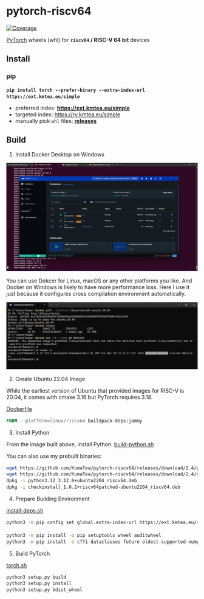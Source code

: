 # pytorch-riscv64

[![Coverage](https://shields.io/badge/python-3.8%20%7C%203.9%20%7C%203.10%20%7C%203.11-blue)](https://github.com/KumaTea/pytorch-riscv64/releases)

[PyTorch](https://github.com/pytorch/pytorch)
wheels (whl)
for **`riscv64` / RISC-V 64 bit** devices

## Install

### pip

**`pip install torch --prefer-binary --extra-index-url https://ext.kmtea.eu/simple`**

* preferred index: **https://ext.kmtea.eu/simple**
* targeted index: https://rv.kmtea.eu/simple
* manually pick `whl` files: **[releases](https://github.com/KumaTea/pytorch-riscv64/releases)**

## Build

1. Install Docker Desktop on Windows

  ![Docker Desktop](assets/01_01_docker_desktop.webp)

  You can use Dokcer for Linux, macOS or any other platforms you like.
  And Docker on Windows is likely to have more performance loss.
  Here I use it just because it configures cross compilation environment automatically.

  ![Docker Container](assets/01_02_docker_container.webp)

2. Create Ubuntu 22.04 Image

  While the earliest version of Ubuntu that provided images for RISC-V is 20.04,
  it comes with cmake 3.16 but PyTorch requires 3.18.

  [Dockerfile](src/Dockerfile)

   ```dockerfile
   FROM --platform=linux/riscv64 buildpack-deps:jammy
   ```

3. Install Python

  From the image built above, install Python:
  [build-python.sh](src/build-python.sh)

  You can also use my prebuilt binaries:

  ```bash
  wget https://github.com/KumaTea/pytorch-riscv64/releases/download/2.4/python3.12_3.12.6+ubuntu2204_riscv64.deb
  wget https://github.com/KumaTea/pytorch-riscv64/releases/download/2.4/checkinstall_1.6.2+riscv64patched-ubuntu2204_riscv64.deb
  dpkg -i python3.12_3.12.6+ubuntu2204_riscv64.deb
  dpkg -i checkinstall_1.6.2+riscv64patched-ubuntu2204_riscv64.deb
  ```

4. Prepare Building Environment

  [install-deps.sh](src/install-deps.sh)

  ```bash
  python3 -m pip config set global.extra-index-url https://ext.kmtea.eu/simple

  python3 -m pip install -U pip setuptools wheel auditwheel
  python3 -m pip install -U cffi dataclasses future oldest-supported-numpy pillow pyyaml requests six typing_extensions tqdm
  ```

5. Build PyTorch

  [torch.sh](build/torch.sh)

  ```bash
  python3 setup.py build
  python3 setup.py install
  python3 setup.py bdist_wheel
  ```
